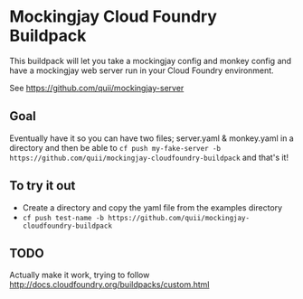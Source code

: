 # Mockingjay Cloud Foundry Buildpack

This buildpack will let you take a mockingjay config and monkey config and have a mockingjay web server run in your Cloud Foundry environment. 

See https://github.com/quii/mockingjay-server

## Goal

Eventually have it so you can have two files; server.yaml & monkey.yaml in a directory and then be able to ````cf push my-fake-server -b https://github.com/quii/mockingjay-cloudfoundry-buildpack```` and that's it! 

## To try it out

- Create a directory and copy the yaml file from the examples directory
- ````cf push test-name -b https://github.com/quii/mockingjay-cloudfoundry-buildpack````

## TODO

Actually make it work, trying to follow http://docs.cloudfoundry.org/buildpacks/custom.html